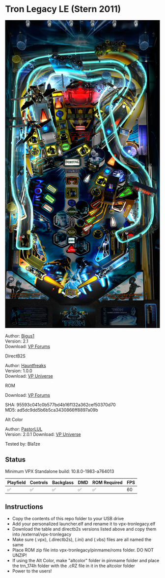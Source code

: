 # Tron Legacy LE (Stern 2011)

![Table Preview](../../images/vpx-tronlegacy.png)

Author: [Bigus1](https://www.vpforums.org/index.php?showuser=107629)  
Version: 2.1  
Download: [VP Forums](https://www.vpforums.org/index.php?app=downloads&showfile=15427)

DirectB2S

Author: [Hauntfreaks](https://vpuniverse.com/profile/5216-hauntfreaks/)  
Version: 1.0.0  
Download: [VP Universe](https://vpuniverse.com/files/file/14202-tron-legacy-le-stern-2011-b2s-2-with-full-dmd/)

ROM

Download: [VP Forums](https://vpuniverse.com/files/file/3415-tron-legacy-limited-edition-v174/)

SHA: 95593c041c0b577bd4b16f132a362cef50370d70  
MD5: ad5dc9dd5b6b5ca3430866ff8897a09b

Alt Color

Author: [PastorLUL](https://vpuniverse.com/profile/42770-pastorlul/)  
Version: 2.0.1 
Download: [VP Universe](https://vpuniverse.com/files/file/18393-tron-legacy-stern-2011-64-colors/)

Tested by: Bla1ze

## Status 

Minimum VPX Standalone build: 10.8.0-1983-a764013

| Playfield | Controls | Backglass | DMD | ROM Required | FPS | 
|-----------|----------|-----------|-----|--------------|-----|
| :white_check_mark: | :white_check_mark: | :white_check_mark: | :white_check_mark: | :white_check_mark: | 60 |

## Instructions

- Copy the contents of this repo folder to your USB drive
- Add your personalized launcher.elf and rename it to vpx-tronlegacy.elf
- Download the table and directb2s versions listed above and copy them into /external/vpx-tronlegacy
- Make sure (.vpx), (.directb2s), (.ini) and (.vbs) files are all named the same
- Place ROM zip file into vpx-tronlegacy/pinmame/roms folder. DO NOT UNZIP!
- If using the Alt Color, make "altcolor" folder in pinmame folder and place the trn_174h folder with the .cRZ file in it in the altcolor folder
- Power to the users!
